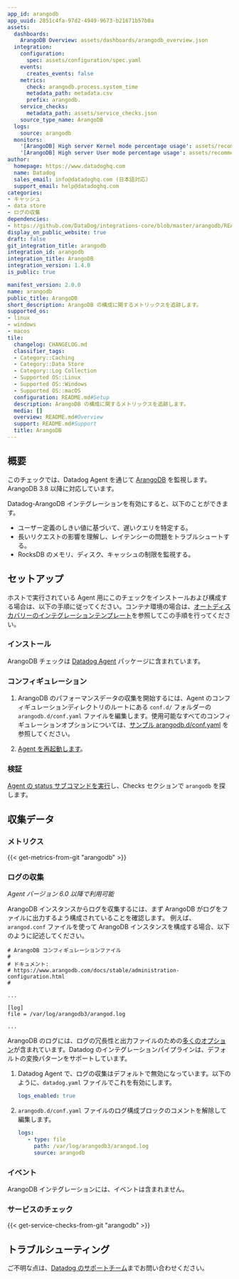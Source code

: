 ```yaml
---
app_id: arangodb
app_uuid: 2851c4fa-97d2-4949-9673-b21671b57b0a
assets:
  dashboards:
    ArangoDB Overview: assets/dashboards/arangodb_overview.json
  integration:
    configuration:
      spec: assets/configuration/spec.yaml
    events:
      creates_events: false
    metrics:
      check: arangodb.process.system_time
      metadata_path: metadata.csv
      prefix: arangodb.
    service_checks:
      metadata_path: assets/service_checks.json
    source_type_name: ArangoDB
  logs:
    source: arangodb
  monitors:
    '[ArangoDB] High server Kernel mode percentage usage': assets/recommended_monitors/high_server_kernel_mode.json
    '[ArangoDB] High server User mode percentage usage': assets/recommended_monitors/high_server_user_mode.json
author:
  homepage: https://www.datadoghq.com
  name: Datadog
  sales_email: info@datadoghq.com (日本語対応)
  support_email: help@datadoghq.com
categories:
- キャッシュ
- data store
- ログの収集
dependencies:
- https://github.com/DataDog/integrations-core/blob/master/arangodb/README.md
display_on_public_website: true
draft: false
git_integration_title: arangodb
integration_id: arangodb
integration_title: ArangoDB
integration_version: 1.4.0
is_public: true

manifest_version: 2.0.0
name: arangodb
public_title: ArangoDB
short_description: ArangoDB の構成に関するメトリックスを追跡します。
supported_os:
- linux
- windows
- macos
tile:
  changelog: CHANGELOG.md
  classifier_tags:
  - Category::Caching
  - Category::Data Store
  - Category::Log Collection
  - Supported OS::Linux
  - Supported OS::Windows
  - Supported OS::macOS
  configuration: README.md#Setup
  description: ArangoDB の構成に関するメトリックスを追跡します。
  media: []
  overview: README.md#Overview
  support: README.md#Support
  title: ArangoDB
---
```




## 概要

このチェックでは、Datadog Agent を通じて [ArangoDB][1] を監視します。ArangoDB 3.8 以降に対応しています。

Datadog-ArangoDB インテグレーションを有効にすると、以下のことができます。

- ユーザー定義のしきい値に基づいて、遅いクエリを特定する。
- 長いリクエストの影響を理解し、レイテンシーの問題をトラブルシュートする。
- RocksDB のメモリ、ディスク、キャッシュの制限を監視する。

## セットアップ

ホストで実行されている Agent 用にこのチェックをインストールおよび構成する場合は、以下の手順に従ってください。コンテナ環境の場合は、[オートディスカバリーのインテグレーションテンプレート][2]を参照してこの手順を行ってください。

### インストール

ArangoDB チェックは [Datadog Agent][3] パッケージに含まれています。

### コンフィギュレーション

1. ArangoDB のパフォーマンスデータの収集を開始するには、Agent のコンフィギュレーションディレクトリのルートにある `conf.d/` フォルダーの `arangodb.d/conf.yaml` ファイルを編集します。使用可能なすべてのコンフィギュレーションオプションについては、[サンプル arangodb.d/conf.yaml][4] を参照してください。

2. [Agent を再起動します][5]。

### 検証

[Agent の status サブコマンドを実行][6]し、Checks セクションで `arangodb` を探します。

## 収集データ

### メトリクス
{{< get-metrics-from-git "arangodb" >}}


### ログの収集

_Agent バージョン 6.0 以降で利用可能_

ArangoDB インスタンスからログを収集するには、まず ArangoDB がログをファイルに出力するよう構成されていることを確認します。
例えば、`arangod.conf` ファイルを使って ArangoDB インスタンスを構成する場合、以下のように記述してください。

```
# ArangoDB コンフィギュレーションファイル
#
# ドキュメント:
# https://www.arangodb.com/docs/stable/administration-configuration.html
#

...

[log]
file = /var/log/arangodb3/arangod.log

...
```

ArangoDB のログには、ログの冗長性と出力ファイルのための[多くのオプション][8]が含まれています。Datadog のインテグレーションパイプラインは、デフォルトの変換パターンをサポートしています。

1. Datadog Agent で、ログの収集はデフォルトで無効になっています。以下のように、`datadog.yaml` ファイルでこれを有効にします。

   ```yaml
   logs_enabled: true
   ```

2. `arangodb.d/conf.yaml` ファイルのログ構成ブロックのコメントを解除して編集します。

   ```yaml
   logs:
      - type: file
        path: /var/log/arangodb3/arangod.log
        source: arangodb
   ```

### イベント

ArangoDB インテグレーションには、イベントは含まれません。

### サービスのチェック
{{< get-service-checks-from-git "arangodb" >}}


## トラブルシューティング

ご不明な点は、[Datadog のサポートチーム][10]までお問い合わせください。


[1]: https://www.arangodb.com/
[2]: https://docs.datadoghq.com/ja/agent/kubernetes/integrations/
[3]: https://app.datadoghq.com/account/settings#agent
[4]: https://github.com/DataDog/integrations-core/blob/master/arangodb/datadog_checks/arangodb/data/conf.yaml.example
[5]: https://docs.datadoghq.com/ja/agent/guide/agent-commands/#start-stop-and-restart-the-agent
[6]: https://docs.datadoghq.com/ja/agent/guide/agent-commands/#agent-status-and-information
[7]: https://github.com/DataDog/integrations-core/blob/master/arangodb/metadata.csv
[8]: https://www.arangodb.com/docs/3.8/programs-arangod-log.html
[9]: https://github.com/DataDog/integrations-core/blob/master/arangodb/assets/service_checks.json
[10]: https://docs.datadoghq.com/ja/help/
